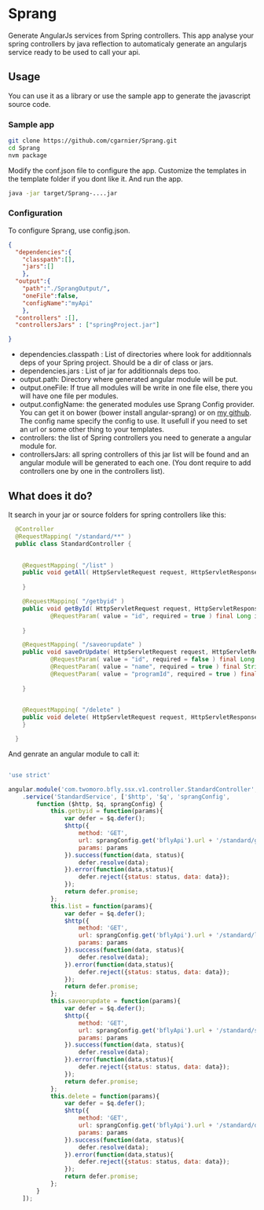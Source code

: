 # Sprang #


Generate AngularJs services from Spring controllers.
This app analyse your spring controllers by java reflection to automaticaly generate an angularjs service ready to be used to call your api.


## Usage ##

You can use it as a library or use the sample app to generate the javascript source code.


### Sample app ###

``` bash
git clone https://github.com/cgarnier/Sprang.git
cd Sprang
nvm package
```
Modify the conf.json file to configure the app. Customize the templates in the template folder if you dont like it. And run the app.
``` bash
java -jar target/Sprang-....jar
```

### Configuration ###
To configure Sprang, use config.json.

``` json
{
  "dependencies":{
    "classpath":[],
    "jars":[]
    },
  "output":{
    "path":"./SprangOutput/",
    "oneFile":false,
    "configName":"myApi"
    },
  "controllers" :[],
  "controllersJars" : ["springProject.jar"]

}
```
  * dependencies.classpath : List of directories where look for additionnals deps of your Spring project. Should be a dir of class or jars.
  * dependencies.jars : List of jar for additionnals deps too.
  * output.path: Directory where generated angular module will be put.
  * output.oneFile: If true all modules will be write in one file else, there you will have one file per modules.
  * output.configName: the generated modules use Sprang Config provider. You can get it on bower (bower install angular-sprang) or on [my github](https://github.com/cgarnier/angular-sprang). The config name specify the config to use. It usefull if you need to set an url or some other thing to your templates.
  * controllers: the list of Spring controllers you need to generate a angular module for.
  * controllersJars: all spring controllers of this jar list will be found and an angular module will be generated to each one. (You dont require to add controllers one by one in the controllers list).


## What does it do? ##

It search in your jar or source folders for spring controllers like this:
``` java
  @Controller
  @RequestMapping( "/standard/**" )
  public class StandardController {

    
    @RequestMapping( "/list" )
    public void getAll( HttpServletRequest request, HttpServletResponse response ) {
        
    }

    @RequestMapping( "/getbyid" )
    public void getById( HttpServletRequest request, HttpServletResponse response,
            @RequestParam( value = "id", required = true ) final Long id ) {
        
    }

    @RequestMapping( "/saveorupdate" )
    public void saveOrUpdate( HttpServletRequest request, HttpServletResponse response,
            @RequestParam( value = "id", required = false ) final Long id,
            @RequestParam( value = "name", required = true ) final String name,
            @RequestParam( value = "programId", required = true ) final Long programId ) {
       
    }

    
    @RequestMapping( "/delete" )
    public void delete( HttpServletRequest request, HttpServletResponse response, @RequestParam( "id" ) final Long id )  {
    }

  }
```

And genrate an angular module to call it:

```javascript

'use strict'

angular.module('com.twomoro.bfly.ssx.v1.controller.StandardController', ['angular-sprang'])
    .service('StandardService', ['$http', '$q', 'sprangConfig',
        function ($http, $q, sprangConfig) {
            this.getbyid = function(params){
                var defer = $q.defer();
                $http({
                    method: 'GET',
                    url: sprangConfig.get('bflyApi').url + '/standard/getbyid.json',
                    params: params
                }).success(function(data, status){
                    defer.resolve(data);
                }).error(function(data,status){
                    defer.reject({status: status, data: data});
                });
                return defer.promise;
            };
            this.list = function(params){
                var defer = $q.defer();
                $http({
                    method: 'GET',
                    url: sprangConfig.get('bflyApi').url + '/standard/list.json',
                    params: params
                }).success(function(data, status){
                    defer.resolve(data);
                }).error(function(data,status){
                    defer.reject({status: status, data: data});
                });
                return defer.promise;
            };
            this.saveorupdate = function(params){
                var defer = $q.defer();
                $http({
                    method: 'GET',
                    url: sprangConfig.get('bflyApi').url + '/standard/saveorupdate.json',
                    params: params
                }).success(function(data, status){
                    defer.resolve(data);
                }).error(function(data,status){
                    defer.reject({status: status, data: data});
                });
                return defer.promise;
            };
            this.delete = function(params){
                var defer = $q.defer();
                $http({
                    method: 'GET',
                    url: sprangConfig.get('bflyApi').url + '/standard/delete.json',
                    params: params
                }).success(function(data, status){
                    defer.resolve(data);
                }).error(function(data,status){
                    defer.reject({status: status, data: data});
                });
                return defer.promise;
            };
        }
    ]);

```

